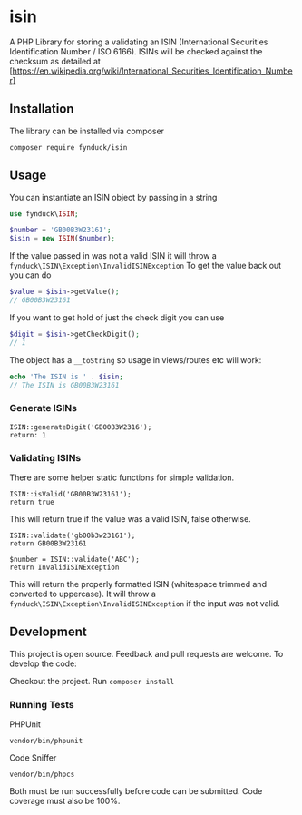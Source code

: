 # isin
A PHP Library for storing a validating an ISIN (International Securities Identification Number / ISO 6166).
ISINs will be checked against the checksum as detailed at [https://en.wikipedia.org/wiki/International_Securities_Identification_Number]

## Installation
The library can be installed via composer
```
composer require fynduck/isin
```

## Usage
You can instantiate an ISIN object by passing in a string
```php
use fynduck\ISIN;

$number = 'GB00B3W23161';
$isin = new ISIN($number);
```

If the value passed in was not a valid ISIN it will throw a ```fynduck\ISIN\Exception\InvalidISINException```
To get the value back out you can do

```php
$value = $isin->getValue();
// GB00B3W23161
```

If you want to get hold of just the check digit you can use

```php
$digit = $isin->getCheckDigit();
// 1
```

The object has a ```__toString``` so usage in views/routes etc will work:

```php
echo 'The ISIN is ' . $isin;
// The ISIN is GB00B3W23161
```

### Generate ISINs
```
ISIN::generateDigit('GB00B3W2316');
return: 1
```

### Validating ISINs
There are some helper static functions for simple validation.

```
ISIN::isValid('GB00B3W23161');
return true
```

This will return true if the value was a valid ISIN, false otherwise.

```
ISIN::validate('gb00b3w23161');
return GB00B3W23161
```
```
$number = ISIN::validate('ABC');
return InvalidISINException
```

This will return the properly formatted ISIN (whitespace trimmed and converted to uppercase).
It will throw a ```fynduck\ISIN\Exception\InvalidISINException``` if the input was not valid.

## Development
This project is open source. Feedback and pull requests are welcome. To develop the code:

Checkout the project. Run
```composer install```

### Running Tests
PHPUnit

```
vendor/bin/phpunit
```

Code Sniffer

```
vendor/bin/phpcs
```

Both must be run successfully before code can be submitted. Code coverage must also be 100%.